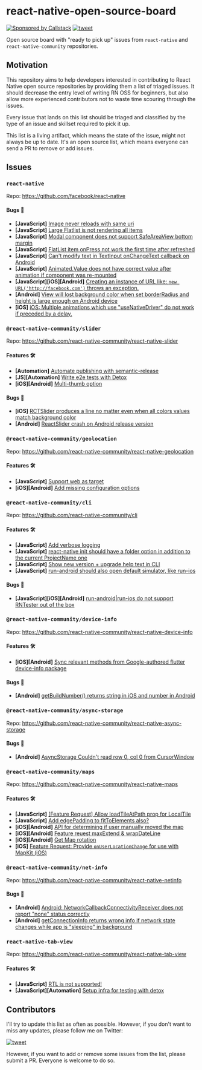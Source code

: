 # react-native-open-source-board

[![Sponsored by Callstack][callstack-badge]][callstack]
[![tweet][tweet-badge]][tweet]

Open source board with "ready to pick up" issues from `react-native` and `react-native-community` repositories.

## Motivation

This repository aims to help developers interested in contributing to React Native open source repositories by providing them a list of triaged issues. It should decrease the entry level of writing RN OSS for beginners, but also allow more experienced contributors not to waste time scouring through the issues.

Every issue that lands on this list should be triaged and classified by the type of an issue and skillset required to pick it up.

This list is a living artifact, which means the state of the issue, might not always be up to date. It's an open source list, which means everyone can send a PR to remove or add issues.

## Issues

### `react-native`

Repo: https://github.com/facebook/react-native

#### Bugs 🐛

- **[JavaScript]** [Image never reloads with same uri](https://github.com/facebook/react-native/issues/12606)
- **[JavaScript]** [Large Flatlist is not rendering all items](https://github.com/facebook/react-native/issues/15990)
- **[JavaScript]** [Modal component does not support SafeAreaView bottom margin](https://github.com/facebook/react-native/issues/18177)
- **[JavaScript]** [FlatList item onPress not work the first time after refreshed](https://github.com/facebook/react-native/issues/20011)
- **[JavaScript]** [Can't modify text in TextInput onChangeText callback on Android](https://github.com/facebook/react-native/issues/23578)
- **[JavaScript]** [Animated.Value does not have correct value after animation if component was re-mounted](https://github.com/facebook/react-native/issues/23712)
- **[JavaScript][iOS][Android]** [Creating an instance of URL like: `new URL('http://facebook.com')` throws an exception.](https://github.com/facebook/react-native/issues/16434)
- **[Android]** [View will lost background color when set borderRadius and height is large enough on Android device](https://github.com/facebook/react-native/issues/15826)
- **[iOS]** [iOS: Multiple animations which use "useNativeDriver" do not work if preceded by a delay.](https://github.com/facebook/react-native/issues/18513)

### `@react-native-community/slider`

Repo: https://github.com/react-native-community/react-native-slider

#### Features 🛠

- **[Automation]** [Automate publishing with semantic-release](https://github.com/react-native-community/react-native-slider/issues/34)
- **[JS][Automation]** [Write e2e tests with Detox](https://github.com/react-native-community/react-native-slider/issues/33)
- **[iOS][Android]** [Multi-thumb option](https://github.com/react-native-community/react-native-slider/issues/25)

#### Bugs 🐛

- **[iOS]** [RCTSlider produces a line no matter even when all colors values match background color](https://github.com/react-native-community/react-native-slider/issues/10)
- **[Android]** [ReactSlider crash on Android release version](https://github.com/react-native-community/react-native-slider/issues/9)

### `@react-native-community/geolocation`

Repo: https://github.com/react-native-community/react-native-geolocation

#### Features 🛠

- **[JavaScript]** [Support web as target](https://github.com/react-native-community/react-native-geolocation)
- **[iOS][Android]** [Add missing configuration options](https://github.com/react-native-community/react-native-geolocation/issues/11)

### `@react-native-community/cli`

Repo: https://github.com/react-native-community/cli

#### Features 🛠

- **[JavaScript]** [Add verbose logging](https://github.com/react-native-community/cli/issues/96)
- **[JavaScript]** [react-native init should have a folder option in addition to the current ProjectName one](https://github.com/react-native-community/cli/issues/110)
- **[JavaScript]** [Show new version + upgrade help text in CLI](https://github.com/react-native-community/cli/issues/189)
- **[JavaScript]** [run-android should also open default simulator, like run-ios](https://github.com/react-native-community/cli/issues/142)

#### Bugs 🐛

- **[JavaScript][iOS][Android]** [run-android|run-ios do not support RNTester out of the box](https://github.com/react-native-community/cli/issues/143)

### `@react-native-community/device-info`

Repo: https://github.com/react-native-community/react-native-device-info

#### Features 🛠

- **[iOS][Android]** [Sync relevant methods from Google-authored flutter device-info package](https://github.com/react-native-community/react-native-device-info/issues/622)

#### Bugs 🐛

- **[Android]** [getBuildNumber() returns string in iOS and number in Android](https://github.com/react-native-community/react-native-device-info/issues/214)

### `@react-native-community/async-storage`

Repo: https://github.com/react-native-community/react-native-async-storage

#### Bugs 🐛

- **[Android]** [AsyncStorage Couldn't read row 0, col 0 from CursorWindow](https://github.com/react-native-community/react-native-async-storage/issues/10)

### `@react-native-community/maps`

Repo: https://github.com/react-native-community/react-native-maps

#### Features 🛠

- **[JavaScript]** [[Feature Request] Allow loadTileAtPath prop for LocalTile](https://github.com/react-native-community/react-native-maps/issues/2007)
- **[JavaScript]** [Add edgePadding to fitToElements also?](https://github.com/react-native-community/react-native-maps/issues/922)
- **[iOS][Android]** [API for determining if user manually moved the map](https://github.com/react-native-community/react-native-maps/issues/2756)
- **[iOS][Android]** [Feature reuest maxExtend & wrapDateLine](https://github.com/react-native-community/react-native-maps/issues/2043)
- **[iOS][Android]** [Get Map rotation](https://github.com/react-native-community/react-native-maps/issues/487)
- **[iOS]** [Feature Request: Provide `onUserLocationChange` for use with MapKit (iOS)](https://github.com/react-native-community/react-native-maps/issues/2055)

### `@react-native-community/net-info`

Repo: https://github.com/react-native-community/react-native-netinfo

#### Bugs 🐛

- **[Android]** [Android: NetworkCallbackConnectivityReceiver does not report "none" status correctly](https://github.com/react-native-community/react-native-netinfo/issues/44)
- **[Android]** [getConnectionInfo returns wrong info if network state changes while app is "sleeping" in background](https://github.com/react-native-community/react-native-netinfo/issues/32)

### `react-native-tab-view`

Repo: https://github.com/react-native-community/react-native-tab-view

#### Features 🛠

- **[JavaScript]** [RTL is not supported!](https://github.com/react-native-community/react-native-tab-view/issues/184)
- **[JavaScript][Automation]** [Setup infra for testing with detox](https://github.com/react-native-community/react-native-tab-view/issues/469)

## Contributors

I'll try to update this list as often as possible. However, if you don't want to miss any updates, please follow me on Twitter:

[![tweet][michalchudziak-tweet]][michalchudziak]

However, if you want to add or remove some issues from the list, please submit a PR. Everyone is welcome to do so.


<!-- badges -->
[tweet-badge]: https://img.shields.io/badge/tweet-%23ossboard-blue.svg?style=flat-square&colorB=1DA1F2&logo=data:image/png;base64,iVBORw0KGgoAAAANSUhEUgAAABgAAAAUCAYAAACXtf2DAAAAAXNSR0IArs4c6QAAAaRJREFUOBGtlM8rBGEYx3cWtRHJRaKcuMtBSitxkCQ3LtzkP9iUUu5ODspRHLhRLtq0FxeicEBC2cOivcge%2FMgan3fNM8bbzL4zm6c%2BPT%2Fe7%2FO8887svrFYBWbbtgWzsAt3sAcpqJFxxF1QV8oJFqFPFst5dLWQAT87oTgPB7DtziFRT1EA4yZolsFkhwjGYFRO8Op0KD8HVe7unoB6PRTBZG8IctAmG1xrHcfkQ2B55sfI%2ByGMXSBqV71xZ8CWdxBxN6ThFuECDEAL%2Bc9HIzDYumVZ966GZnX0SzCZvEqTbkaGywkyFE6hKAsBPhFQ18uPUqh2ggJ%2BUor%2F4M%2F%2FzOC8g6YzR1i%2F8g4vvSI%2ByD7FFNjexQrjHd8%2BnjABI3AU4Wl16TuF1qANGll81jsi5qu%2Bw6XIsCn4ijhU5FmCJpkV6BGNw410hfSf6JKBQ%2FUFxHGYBnWnmOwDwYQ%2BwzdHqO75HtiAMJfaC7ph32FSRJCENUhDHsLaJkL%2FX4wMF4%2BwA5bgAcrZE4sr0Cu9Jq9fxyrvBHWbNkMD5CEHWTjjT2m6r5D92jfmbbKJEWuMMAAAAABJRU5ErkJggg%3D%3D
[tweet]: https://twitter.com/intent/tweet?text=Check%20out%20linaria!%20https://github.com/callstack/linaria%20%F0%9F%91%8D

[callstack-badge]: https://callstack.com/images/callstack-badge.svg
[callstack]: https://callstack.com/open-source/?utm_source=github.com&utm_medium=referral&utm_campaign=linaria&utm_term=readme

[michalchudziak-tweet]: https://img.shields.io/twitter/follow/michalchudziak.svg?color=%231DA1F2&label=%40michalchudziak%20on%20Twitter&logo=data%3Aimage%2Fpng%3Bbase64%2CiVBORw0KGgoAAAANSUhEUgAAABgAAAAUCAYAAACXtf2DAAAAAXNSR0IArs4c6QAAAaRJREFUOBGtlM8rBGEYx3cWtRHJRaKcuMtBSitxkCQ3LtzkP9iUUu5ODspRHLhRLtq0FxeicEBC2cOivcge%252FMgan3fNM8bbzL4zm6c%252BPT%252Fe7%252FO8887svrFYBWbbtgWzsAt3sAcpqJFxxF1QV8oJFqFPFst5dLWQAT87oTgPB7DtziFRT1EA4yZolsFkhwjGYFRO8Op0KD8HVe7unoB6PRTBZG8IctAmG1xrHcfkQ2B55sfI%252ByGMXSBqV71xZ8CWdxBxN6ThFuECDEAL%252Bc9HIzDYumVZ966GZnX0SzCZvEqTbkaGywkyFE6hKAsBPhFQ18uPUqh2ggJ%252BUor%252F4M%252F%252FzOC8g6YzR1i%252F8g4vvSI%252ByD7FFNjexQrjHd8%252BnjABI3AU4Wl16TuF1qANGll81jsi5qu%252Bw6XIsCn4ijhU5FmCJpkV6BGNw410hfSf6JKBQ%252FUFxHGYBnWnmOwDwYQ%252BwzdHqO75HtiAMJfaC7ph32FSRJCENUhDHsLaJkL%252FX4wMF4%252BwA5bgAcrZE4sr0Cu9Jq9fxyrvBHWbNkMD5CEHWTjjT2m6r5D92jfmbbKJEWuMMAAAAABJRU5ErkJggg%253D%253D&style=flat-square
[michalchudziak]: https://twitter.com/michalchudziak?ref_src=twsrc%5Etfw
